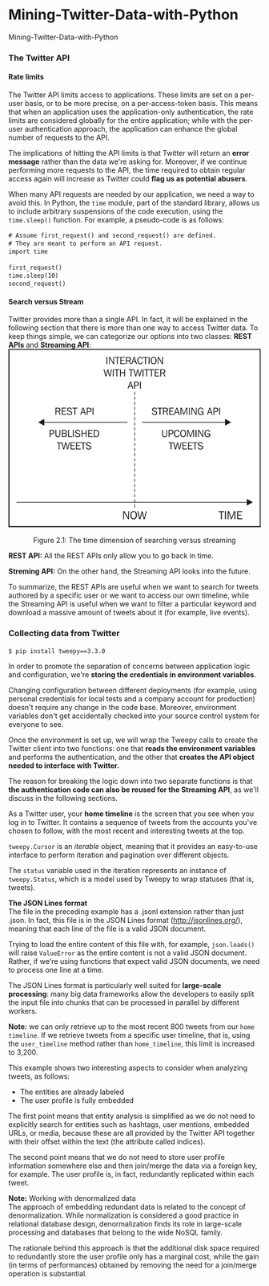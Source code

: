 # Mining-Twitter-Data-with-Python
Mining-Twitter-Data-with-Python

### The Twitter API
#### Rate limits
The Twitter API limits access to applications. These limits are set on a per-user basis, or to be more precise, on a per-access-token basis. This means that when an application uses the application-only authentication, the rate limits are considered globally for the entire application; while with the per-user authentication approach, the application can enhance the global number of requests to the API.

The implications of hitting the API limits is that Twitter will return an **error message** rather than the data we're asking for. 
Moreover, if we continue performing more requests to the API, the time required to obtain regular access again will increase as Twitter could **flag us as potential abusers**. 

When many API requests are needed by our application, we need a way to avoid this.
In Python, the `time` module, part of the standard library, allows us to include arbitrary suspensions of the code execution, using the `time.sleep()` function. For example, a pseudo-code is as follows:
```
# Assume first_request() and second_request() are defined. 
# They are meant to perform an API request. 
import time 
 
first_request() 
time.sleep(10) 
second_request() 
```

#### Search versus Stream
Twitter provides more than a single API. In fact, it will be explained in the following section that there is more than one way to access Twitter data. To keep things simple, we can categorize our options into two classes: **REST APIs** and **Streaming API**:
![img](./imgs/2114_02_01.jpg)
<div align="center">
Figure 2.1: The time dimension of searching versus streaming
</div>

**REST API:** All the REST APIs only allow you to go back in time.

**Streming API:** On the other hand, the Streaming API looks into the future.

To summarize, the REST APIs are useful when we want to search for tweets authored by a specific user or we want to access our own timeline, while the Streaming API is useful when we want to filter a particular keyword and download a massive amount of tweets about it (for example, live events).

### Collecting data from Twitter
`$ pip install tweepy==3.3.0`

In order to promote the separation of concerns between application logic and configuration, we're **storing the credentials in environment variables**.

Changing configuration between different deployments (for example, using personal credentials for local tests and a company account for production) doesn't require any change in the code base. Moreover, environment variables don't get accidentally checked into your source control system for everyone to see.

Once the environment is set up, we will wrap the Tweepy calls to create the Twitter client into two functions: one that **reads the environment variables** and performs the authentication, and the other that **creates the API object needed to interface with Twitter.**

The reason for breaking the logic down into two separate functions is that **the authentication code can also be reused for the Streaming API**, as we'll discuss in the following sections.

As a Twitter user, your **home timeline** is the screen that you see when you log in to Twitter. It contains a sequence of tweets from the accounts you've chosen to follow, with the most recent and interesting tweets at the top.

`tweepy.Cursor` is an *iterable* object, meaning that it provides an easy-to-use interface to perform iteration and pagination over different objects.

The `status` variable used in the iteration represents an instance of `tweepy.Status`, which is a model used by Tweepy to wrap statuses (that is, tweets). 

**The JSON Lines format**  
The file in the preceding example has a .jsonl extension rather than just .json. In fact, this file is in the JSON Lines format (http://jsonlines.org/), meaning that each line of the file is a valid JSON document.  

Trying to load the entire content of this file with, for example, `json.loads()` will raise `ValueError` as the entire content is not a valid JSON document. Rather, if we're using functions that expect valid JSON documents, we need to process one line at a time.

The JSON Lines format is particularly well suited for **large-scale processing**: many big data frameworks allow the developers to easily split the input file into chunks that can be processed in parallel by different workers.

**Note:** we can only retrieve up to the most recent 800 tweets from our `home timeline`.
If we retrieve tweets from a specific user timeline, that is, using the `user_timeline` method rather than `home_timeline`, this limit is increased to 3,200.

This example shows two interesting aspects to consider when analyzing tweets, as follows:
- The entities are already labeled
- The user profile is fully embedded

The first point means that entity analysis is simplified as we do not need to explicitly search for entities such as hashtags, user mentions, embedded URLs, or media, because these are all provided by the Twitter API together with their offset within the text (the attribute called indices).

The second point means that we do not need to store user profile information somewhere else and then join/merge the data via a foreign key, for example. The user profile is, in fact, redundantly replicated within each tweet.

**Note:** Working with denormalized data  
The approach of embedding redundant data is related to the concept of denormalization. While normalization is considered a good practice in relational database design, denormalization finds its role in large-scale processing and databases that belong to the wide NoSQL family.

The rationale behind this approach is that the additional disk space required to redundantly store the user profile only has a marginal cost, while the gain (in terms of performances) obtained by removing the need for a join/merge operation is substantial.